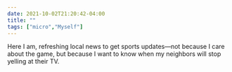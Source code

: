 ```yaml
---
date: 2021-10-02T21:20:42-04:00
title: ""
tags: ["micro","Myself"]
---
```

Here I am, refreshing local news to get sports updates—not because I care about the game, but because I want to know when my neighbors will stop yelling at their TV.
